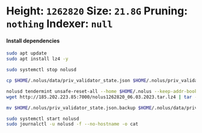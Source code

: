 # **Height:** `1262820`     **Size**: `21.8G`     **Pruning**: `nothing`     **Indexer**: `null`

#### Install dependencies

```bash
sudo apt update
sudo apt install lz4 -y
```

```bash
sudo systemctl stop nolusd

cp $HOME/.nolus/data/priv_validator_state.json $HOME/.nolus/priv_validator_state.json.backup 

nolusd tendermint unsafe-reset-all --home $HOME/.nolus --keep-addr-book 
wget http://185.202.223.85:7000/nolus1262820_06.03.2023.tar.lz4 | tar -Ilz4 -xf - -C $HOME/.nolus

mv $HOME/.nolus/priv_validator_state.json.backup $HOME/.nolus/data/priv_validator_state.json 

sudo systemctl start nolusd
sudo journalctl -u nolusd -f --no-hostname -o cat
```
